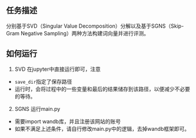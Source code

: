 ## 任务描述
分别基于SVD（Singular Value Decomposition）分解以及基于SGNS（Skip-Gram Negative Sampling）两种方法构建词向量并进行评测。
## 如何运行
1. SVD
在jupyter中直接运行即可，注意
- `save_dir`指定了保存路径
- 运行时，会将过程中的一些变量和最后的结果储存到该路径，以便减少不必要的等待。
2. SGNS
运行main.py
- 需要import wandb库，并且注册该网站的账号
- 如果不满足上述条件，请自行修改main.py中的逻辑，去掉wandb框架即可。

  
